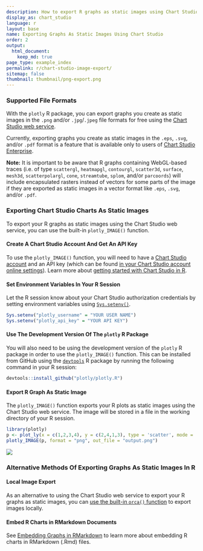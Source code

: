```yaml
---
description: How to export R graphs as static images using Chart Studio.
display_as: chart_studio
language: r
layout: base
name: Exporting Graphs As Static Images Using Chart Studio
order: 2
output:
  html_document:
    keep_md: true
page_type: example_index
permalink: r/chart-studio-image-export/
sitemap: false
thumbnail: thumbnail/png-export.png
---
```



### Supported File Formats

With the `plotly` R package, you can export graphs you create as static images in the `.png` and/or `.jpg`/`.jpeg` file formats for free using the [Chart Studio web service](https://chart-studio.plot.ly/create/#/).

Currently, exporting graphs you create as static images in the `.eps`, `.svg`, and/or `.pdf` format is a feature that is available only to users of [Chart Studio Enterprise](https://plotly.com/online-chart-maker/).

**Note:** It is important to be aware that R graphs containing WebGL-based traces (i.e. of type `scattergl`, `heatmapgl`, `contourgl`, `scatter3d`, `surface`, `mesh3d`, `scatterpolargl`, `cone`, `streamtube`, `splom`, and/or `parcoords`) will include encapsulated rasters instead of vectors for some parts of the image if they are exported as static images in a vector format like `.eps`, `.svg`, and/or `.pdf`.

### Exporting Chart Studio Charts As Static Images

To export your R graphs as static images using the Chart Studio web service, you can use the built-in `plotly_IMAGE()` function.

#### Create A Chart Studio Account And Get An API Key

To use the `plotly_IMAGE()` function, you will need to have a [Chart Studio account](https://chart-studio.plot.ly/Auth/login/?action=signup#/) and an API key (which can be found [in your Chart Studio account online settings](https://plotly.com/settings/api)). Learn more about [getting started with Chart Studio in R](https://plotly.com/r/getting-started-with-chart-studio).

#### Set Environment Variables In Your R Session

Let the R session know about your Chart Studio authorization credentials by setting environment variables using [`Sys.setenv()`](https://www.rdocumentation.org/packages/base/versions/3.6.2/topics/Sys.setenv).


```r
Sys.setenv("plotly_username" = "YOUR USER NAME")
Sys.setenv("plotly_api_key" = "YOUR API KEY")
```

#### Use The Development Version Of The `plotly` R Package

You will also need to be using the development version of the `plotly` R package in order to use the `plotly_IMAGE()` function. This can be installed from GitHub using the [`devtools`](https://cran.r-project.org/web/packages/devtools/index.html) R package by running the following command in your R session:

```r
devtools::install_github("plotly/plotly.R")
```

#### Export R Graph As Static Image

The `plotly_IMAGE()` function exports your R plots as static images using the Chart Studio web service. The image will be stored in a file in the working directory of your R session.


```r
library(plotly)
p <- plot_ly(x = c(1,2,3,4), y = c(2,4,1,3), type = 'scatter', mode = 'lines')
plotly_IMAGE(p, format = "png", out_file = "output.png")
```

![](https://images.plot.ly/plotly-documentation/images/output.png)

### Alternative Methods Of Exporting Graphs As Static Images In R

#### Local Image Export

As an alternative to using the Chart Studio web service to export your R graphs as static images, you can [use the built-in `orca()` function](https://plotly.com/r/static-image-export) to export images locally.

#### Embed R Charts in RMarkdown Documents

See [Embedding Graphs in RMarkdown](https://plotly.com/r/embedding-graphs-in-rmarkdown/) to learn more about embedding R charts in RMarkdown (.Rmd) files.
